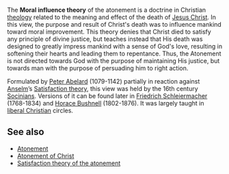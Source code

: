 The **Moral influence theory** of the atonement is a doctrine in
Christian [theology](Theology "Theology") related to the meaning
and effect of the death of
[Jesus Christ](Jesus_Christ "Jesus Christ"). In this view, the
purpose and result of Christ's death was to influence mankind
toward moral improvement. This theory denies that Christ died to
satisfy any principle of divine justice, but teaches instead that
His death was designed to greatly impress mankind with a sense of
God's love, resulting in softening their hearts and leading them to
repentance. Thus, the Atonement is not directed towards God with
the purpose of maintaining His justice, but towards man with the
purpose of persuading him to right action.

Formulated by
[Peter Abelard](http://www.wikipedia.org/wiki/Peter_Abelard "wikipedia:Peter Abelard")
(1079-1142) partially in reaction against
[Anselm](Anselm "Anselm")’s
[Satisfaction theory](Satisfaction_theory "Satisfaction theory"),
this view was held by the 16th century
[Socinians](Socinianism "Socinianism"). Versions of it can be found
later in
[Friedrich Schleiermacher](Friedrich_Schleiermacher "Friedrich Schleiermacher")
(1768-1834) and
[Horace Bushnell](Horace_Bushnell "Horace Bushnell") (1802-1876).
It was largely taught in
[liberal Christian](Liberalism "Liberalism") circles.


## See also

-   [Atonement](Atonement "Atonement")
-   [Atonement of Christ](Atonement_of_Christ "Atonement of Christ")
-   [Satisfaction theory of the atonement](Satisfaction_theory_of_the_atonement "Satisfaction theory of the atonement")



